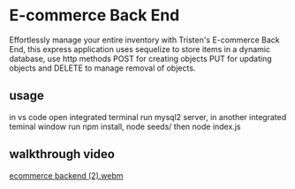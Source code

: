 # E-commerce Back End
Effortlessly manage your entire inventory with Tristen's E-commerce Back End, this express application uses sequelize to store items in a dynamic database, use http methods POST for creating objects PUT for updating objects and DELETE to manage removal of objects.

## usage
in vs code open integrated terminal run mysql2 server, in another integrated teminal window run npm install, node seeds/ then node index.js

## walkthrough video
[ecommerce backend (2).webm](https://github.com/Tristenh/Ecommerce-Back-End/assets/121472192/d5b58902-b762-4acd-978b-c8b6a5f9f712)
